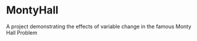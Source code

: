 # MontyHall
A project demonstrating the effects of variable change in the famous Monty Hall Problem
